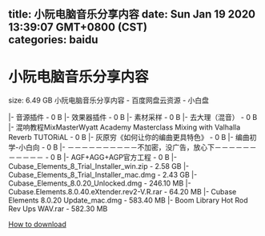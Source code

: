 
title: 小阮电脑音乐分享内容
date: Sun Jan 19 2020 13:39:07 GMT+0800 (CST)    
categories: baidu
---

# 小阮电脑音乐分享内容
size: 6.49 GB
 小阮电脑音乐分享内容 - 百度网盘云资源 - 小白盘
 
|- 音源插件 - 0 B
|- 效果器插件 - 0 B
|- 素材采样 - 0 B
|- 去大理（混音） - 0 B
|- 混响教程MixMasterWyatt Academy Masterclass Mixing with Valhalla Reverb TUTORiAL - 0 B
|- 灰原穷《如何让你的编曲更具特色》 - 0 B
|- 编曲初学-小白向 - 0 B
|- －－－－－－－－－－不加密，没广告，放心下－－－－－－－－－－－ - 0 B
|- AGF+AGG+AGP官方工程 - 0 B
|- Cubase_Elements_8_Trial_Installer_win.zip - 2.58 GB
|- Cubase_Elements_8_Trial_Installer_mac.dmg - 2.43 GB
|- Cubase_Elements_8.0.20_Unlocked.dmg - 246.10 MB
|- Cubase.Elements.8.0.40.eXtender.rev2-V.R.rar - 64.20 MB
|- Cubase Elements 8.0.20 Update_mac.dmg - 583.40 MB
|- Boom Library Hot Rod Rev Ups WAV.rar - 582.30 MB

[How to download](https://bpcam.bemobtrk.com/go/2ceec3aa-1ca2-46d6-b9ff-aaa5c184517c?jno=5413)